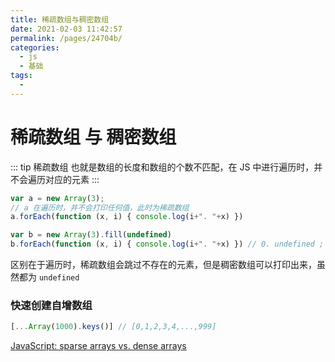 ```yaml
---
title: 稀疏数组与稠密数组
date: 2021-02-03 11:42:57
permalink: /pages/24704b/
categories:
  - js
  - 基础
tags:
  - 
---
```

# 稀疏数组 与 稠密数组

::: tip 稀疏数组
也就是数组的长度和数组的个数不匹配，在 JS 中进行遍历时，并不会遍历对应的元素
:::

```js
var a = new Array(3);
// a 在遍历时，并不会打印任何值，此时为稀疏数组
a.forEach(function (x, i) { console.log(i+". "+x) }) 

var b = new Array(3).fill(undefined)
b.forEach(function (x, i) { console.log(i+". "+x) }) // 0. undefined ; 1. undefined; 2. undefined;
```
区别在于遍历时，稀疏数组会跳过不存在的元素，但是稠密数组可以打印出来，虽然都为 `undefined`

### 快速创建自增数组
```js
[...Array(1000).keys()] // [0,1,2,3,4,...,999]
```

[JavaScript: sparse arrays vs. dense arrays](https://2ality.com/2012/06/dense-arrays.html)
